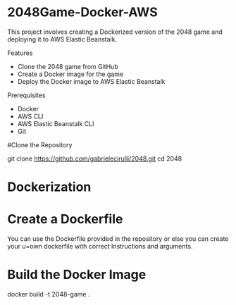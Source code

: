 # 2048Game-Docker-AWS

This project involves creating a Dockerized version of the 2048 game and deploying it to AWS Elastic Beanstalk.

Features
- Clone the 2048 game from GitHub
- Create a Docker image for the game
- Deploy the Docker image to AWS Elastic Beanstalk

Prerequisites
- Docker
- AWS CLI
- AWS Elastic Beanstalk CLI
- Git

#Clone the Repository

git clone https://github.com/gabrielecirulli/2048.git
cd 2048

# Dockerization
 # Create a Dockerfile
You can use the Dockerfile provided in the repository or else you can create your u=own dockerfile with correct Instructions and arguments.

 # Build the Docker Image
 docker build -t 2048-game .


  
